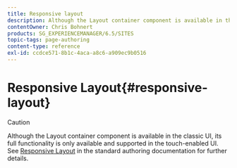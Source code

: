 ```yaml
---
title: Responsive layout
description: Although the Layout container component is available in the classic UI, its full functionality is only available and supported in the touch-enabled UI.
contentOwner: Chris Bohnert
products: SG_EXPERIENCEMANAGER/6.5/SITES
topic-tags: page-authoring
content-type: reference
exl-id: ccdce571-8b1c-4aca-a8c6-a909ec9b0516
---
```

# Responsive Layout{#responsive-layout}

>[!CAUTION]
>
>Although the Layout container component is available in the classic UI, its full functionality is only available and supported in the touch-enabled UI. See [Responsive Layout](/help/sites-authoring/responsive-layout.md) in the standard authoring documentation for further details.

